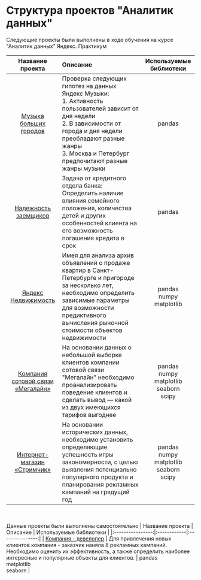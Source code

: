 # Структура проектов "Аналитик данных"


Следующие проекты были выполнены в ходе обучения на курсе "Аналитик данных" Яндекс. Практикум

| Название проекта | Описание | Используемые библиотеки |
|:----------------:|:------------|:---------------:|
| [Музыка больших городов](https://github.com/mrKostya19/Data-Analyst/tree/main/Data_Analyst_projects/big_city_music) | Проверка следующих гипотез на данных Яндекс Музыки: <br/> 1. Активность пользователей зависит от дня недели <br/> 2. В зависимости от города и дня недели преобладают разные жанры <br/> 3. Москва и Петербург предпочитают разные жанры музыки | pandas |
| [Надежность заемщиков](https://github.com/mrKostya19/Data-Analyst/tree/main/Data_Analyst_projects/borrower_analysis) | Задача от кредитного отдела банка:<br/> Определить наличие влияния семейного положения, количества детей и других особенностей клиента на его возможность погашения кредита в срок | pandas |
| [Яндекс Недвижимость](https://github.com/mrKostya19/Data-Analyst/tree/main/Data_Analyst_projects/real_estate_market) | Имея для анализа архив объявлений о продаже квартир в Санкт-Петербурге и пригороде за несколько лет, необходимо определить зависимые параметры для возможности предиктивного вычисления рыночной стоимости объектов недвижимости | pandas<br/> numpy<br/> matplotlib |
| [Компания сотовой связи «Мегалайн»](https://github.com/mrKostya19/Data-Analyst/tree/main/Data_Analyst_projects/Megaline_company) | На основании данных о небольшой выборке клиентов компании сотовой связи "Мегалайн" необходимо проанализировать поведение клиентов и сделать вывод — какой из двух имеющихся тарифов выгоднее | pandas<br/> numpy<br/> matplotlib<br/> seaborn<br/> scipy |
| [Интернет-магазин «Стримчик»](https://github.com/mrKostya19/Data-Analyst/tree/main/Data_Analyst_projects/online_store_Streamchik) | На основании исторических данных, необходимо установить определяющие успешность игры закономерности, с целью выявления потенциально популярного продукта и планирования рекламных кампаний на грядущий год | pandas<br/> numpy<br/> matplotlib<br/> seaborn<br/> scipy  |
<br/>

Данные проекты были выполнены самостоятельно
| Название проекта | Описание | Используемые библиотеки |
|:----------------:|:------------|:---------------:|
| [Компания - девелопер](https://github.com/mrKostya19/Data-Analyst/tree/main/Data_Analyst_projects/developer_company) | Для привлечения новых клиентов компания - заказчик наняла 8 рекламных кампаний. Необходимо оценить их эффективность, а также определить наиболее интересные и популярные объекты для клиентов. | pandas<br/> matplotlib<br/> seaborn |

